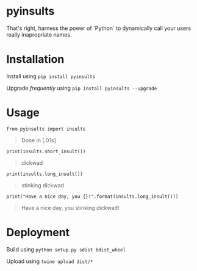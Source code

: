 # pyinsults

That's right, harness the power of ´Python´ to dynamically call your users really inapropriate names.

# Installation

Install using ```pip install pyinsults```

Upgrade *frequently* using ```pip install pyinsults --upgrade```


# Usage

```from pyinsults import insults ```
> Done in [.01s]

``` print(insults.short_insult()) ```
> dickwad

``` print(insults.long_insult()) ```
> stinking dickwad

``` print("Have a nice day, you {}!".format(insults.long_insult())) ```
> Have a nice day, you stinking dickwad!


# Deployment

Build using ```python setup.py sdist bdist_wheel```

Upload using ```twine upload dist/*```
